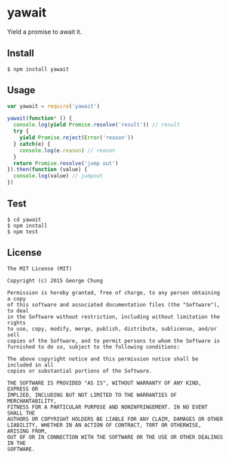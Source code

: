 # yawait
Yield a promise to await it.

## Install

    $ npm install yawait

## Usage

```js
var yawait = require('yawait')

yawait(function* () {
  console.log(yield Promise.resolve('result')) // result
  try {
    yield Promise.reject(Error('reason'))
  } catch(e) {
    console.log(e.reason) // reason
  }
  return Promise.resolve('jump out')
}).then(function (value) {
  console.log(value) // jumpout
})
```

## Test

    $ cd yawait
    $ npm install
    $ npm test

## License

    The MIT License (MIT)

    Copyright (c) 2015 George Chung

    Permission is hereby granted, free of charge, to any person obtaining a copy
    of this software and associated documentation files (the "Software"), to deal
    in the Software without restriction, including without limitation the rights
    to use, copy, modify, merge, publish, distribute, sublicense, and/or sell
    copies of the Software, and to permit persons to whom the Software is
    furnished to do so, subject to the following conditions:

    The above copyright notice and this permission notice shall be included in all
    copies or substantial portions of the Software.

    THE SOFTWARE IS PROVIDED "AS IS", WITHOUT WARRANTY OF ANY KIND, EXPRESS OR
    IMPLIED, INCLUDING BUT NOT LIMITED TO THE WARRANTIES OF MERCHANTABILITY,
    FITNESS FOR A PARTICULAR PURPOSE AND NONINFRINGEMENT. IN NO EVENT SHALL THE
    AUTHORS OR COPYRIGHT HOLDERS BE LIABLE FOR ANY CLAIM, DAMAGES OR OTHER
    LIABILITY, WHETHER IN AN ACTION OF CONTRACT, TORT OR OTHERWISE, ARISING FROM,
    OUT OF OR IN CONNECTION WITH THE SOFTWARE OR THE USE OR OTHER DEALINGS IN THE
    SOFTWARE.
